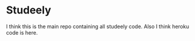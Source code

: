 # Studeely
I think this is the main repo containing all studeely code. Also I think heroku code is here. 